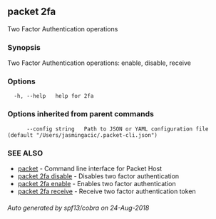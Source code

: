 ## packet 2fa

Two Factor Authentication operations

### Synopsis

Two Factor Authentication operations: enable, disable, receive

### Options

```
  -h, --help   help for 2fa
```

### Options inherited from parent commands

```
      --config string   Path to JSON or YAML configuration file (default "/Users/jasmingacic/.packet-cli.json")
```

### SEE ALSO

* [packet](packet.md)	 - Command line interface for Packet Host
* [packet 2fa disable](packet_2fa_disable.md)	 - Disables two factor authentication
* [packet 2fa enable](packet_2fa_enable.md)	 - Enables two factor authentication
* [packet 2fa receive](packet_2fa_receive.md)	 - Receive two factor authentication token

###### Auto generated by spf13/cobra on 24-Aug-2018

